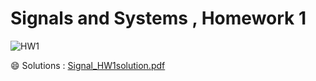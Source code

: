 # Signals and Systems , Homework 1 

![HW1](https://user-images.githubusercontent.com/49061503/75113832-5fac4600-5666-11ea-88dd-bc5964ad5078.png)


:smile: Solutions : [Signal_HW1solution.pdf](https://github.com/BitterOcean/IUT/files/4241408/Signal_HW1solution.pdf)
